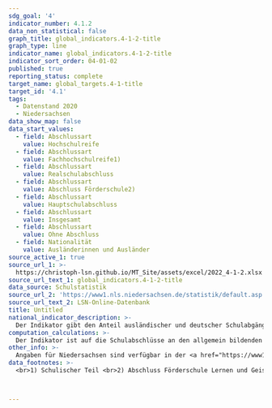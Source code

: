 ```yaml
---
sdg_goal: '4'
indicator_number: 4.1.2
data_non_statistical: false
graph_title: global_indicators.4-1-2-title
graph_type: line
indicator_name: global_indicators.4-1-2-title
indicator_sort_order: 04-01-02
published: true
reporting_status: complete
target_name: global_targets.4-1-title
target_id: '4.1'
tags:
  - Datenstand 2020
  - Niedersachsen
data_show_map: false
data_start_values:
  - field: Abschlussart
    value: Hochschulreife
  - field: Abschlussart
    value: Fachhochschulreife1)
  - field: Abschlussart
    value: Realschulabschluss
  - field: Abschlussart
    value: Abschluss Förderschule2)
  - field: Abschlussart
    value: Hauptschulabschluss
  - field: Abschlussart
    value: Insgesamt
  - field: Abschlussart
    value: Ohne Abschluss
  - field: Nationalität
    value: Ausländerinnen und Ausländer
source_active_1: true
source_url_1: >-
  https://christoph-lsn.github.io/MT_Site/assets/excel/2022_4-1-2.xlsx
source_url_text_1: global_indicators.4-1-2-title
data_source: Schulstatistik
source_url_2: 'https://www1.nls.niedersachsen.de/statistik/default.asp'
source_url_text_2: LSN-Online-Datenbank
title: Untitled
national_indicator_description: >-
  Der Indikator gibt den Anteil ausländischer und deutscher Schulabgängerinnen und Schulabgänger nach Schulabschluss an allen Schulabgängerinnen und Schulabgängern eines Jahrgangs an allgemein bildenden Schulen wieder. Er kann Aussagen über die strukturelle Teilhabe und die Chancengleichheit im Bildungssystem machen. Die Über- bzw. Unterrepräsentation von ausländischen Schulabgängerinnen und Schulabgängern bei den verschiedenen Abschlussarten zeigt an, ob diese vergleichbare Bildungschancen wie deutsche Schulabgängerinnen und Schulabgänger haben. Je höher der erreichte Schulabschluss, desto besser sind auch die weiteren Chancen für eine gleichberechtigte, strukturelle Teilhabe.
computation_calculations: >-
  Der Indikator ist auf die Schulabschlüsse an den allgemein bildenden Schulen beschränkt. Nicht berücksichtigt werden folglich Hochschulzugangsberechtigungen, die nach dem Abschluss einer Haupt- oder Realschule etwa im beruflichen Schulwesen (z.B. durch Fach- und Berufsfachschulen, Berufsaufbauschulen oder berufliche Gymnasien) erreicht werden. Gegenüber Indikator B 5 werden die Schulabgängerinnen und Schulabgängern ohne Hauptschulabschluss hier näher differenziert nach „Abschluss Förderschule“ und „ohne Abschluss“. Die Dauer des Bildungsganges und demographische Veränderungen müssen in die Betrachtung eingehen. Eine methodische Schwierigkeit bei einem bundesweiten Vergleich besteht in der Unterschiedlichkeit der länderspezifischen Schulsysteme.
other_info: >-
  Angaben für Niedersachsen sind verfügbar in der <a href="https://www1.nls.niedersachsen.de/statistik/default.asp" target="_blank">LSN-Online Datenbank</a> (Statistische Erhebung > 300 Allgemein bildende Schulen).
data_footnotes: >-
  <br>1) Schulischer Teil <br>2) Abschluss Förderschule Lernen und Geistige Entwicklung <br>3) Die überdurchschnittlichen Veränderungen bei den Absolventinnen und Absolventen mit allgemeiner Hochschulreife sind dadurch bestimmt, dass es im Schuljahr 2019/2020 wegen der Rückkehr zum 9-jährigen Bildungsgang an Gymnasien, keinen vollständigen Abiturjahrgang gab.



---
```

